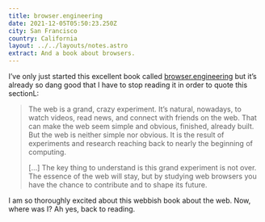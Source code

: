 ```yaml
---
title: browser.engineering
date: 2021-12-05T05:50:23.250Z
city: San Francisco
country: California
layout: ../../layouts/notes.astro
extract: And a book about browsers.
---
```

I’ve only just started this excellent book called [browser.engineering](https://browser.engineering) but it’s already so dang good that I have to stop reading it in order to quote this sectionL:

> The web is a grand, crazy experiment. It’s natural, nowadays, to watch videos, read news, and connect with friends on the web. That can make the web seem simple and obvious, finished, already built. But the web is neither simple nor obvious. It is the result of experiments and research reaching back to nearly the beginning of computing.
> 
> [...] The key thing to understand is this grand experiment is not over. The essence of the web will stay, but by studying web browsers you have the chance to contribute and to shape its future.

I am so thoroughly excited about this webbish book about the web. Now, where was I? Ah yes, back to reading.
